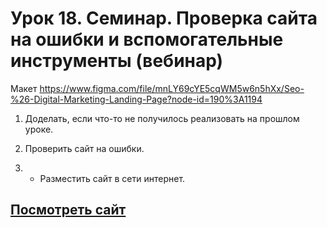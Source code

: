# Урок 18. Семинар. Проверка сайта на ошибки и вспомогательные инструменты (вебинар)

Макет <https://www.figma.com/file/mnLY69cYE5cqWM5w6n5hXx/Seo-%26-Digital-Marketing-Landing-Page?node-id=190%3A1194>

1. Доделать, если что-то не получилось реализовать на прошлом уроке.

2. Проверить сайт на ошибки.

3. * Разместить сайт в сети интернет.

## [Посмотреть сайт]()